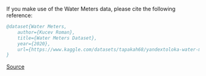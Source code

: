 If you make use of the Water Meters data, please cite the following reference:

``` bibtex 
@dataset{Water Meters,
	author={Kucev Roman},
	title={Water Meters Dataset},
	year={2020},
	url={https://www.kaggle.com/datasets/tapakah68/yandextoloka-water-meters-dataset}
}
```

[Source](https://www.kaggle.com/datasets/tapakah68/yandextoloka-water-meters-dataset)